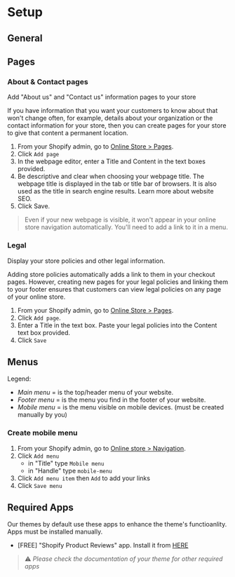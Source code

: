 # Setup

## General

## Pages

### About & Contact pages
Add "About us" and "Contact us" information pages to your store

If you have information that you want your customers to know about that won't change often, for example, details about your organization or the contact information for your store, then you can create pages for your store to give that content a permanent location.

1. From your Shopify admin, go to [Online Store > Pages](https://www.shopify.com/admin/pages?ref=OpenThinking).
2. Click `Add page`
3. In the webpage editor, enter a Title and Content in the text boxes provided.
4. Be descriptive and clear when choosing your webpage title. The webpage title is displayed in the tab or title bar of browsers. It is also used as the title in search engine results. Learn more about website SEO.
5. Click Save.

>  Even if your new webpage is visible, it won't appear in your online store navigation automatically. You'll need to add a link to it in a menu.


### Legal
Display your store policies and other legal information. 

Adding store policies automatically adds a link to them in your checkout pages. However, creating new pages for your legal policies and linking them to your footer ensures that customers can view legal policies on any page of your online store.

1. From your Shopify admin, go to [Online Store > Pages](https://www.shopify.com/admin/pages?ref=OpenThinking).
2. Click `Add page`.
3. Enter a Title in the text box. Paste your legal policies into the Content text box provided.
4. Click `Save`


## Menus

Legend:

  - _Main menu_ = is the top/header menu of your website.
  - _Footer menu_ = is the menu you find in the footer of your website.
  - _Mobile menu_ = is the menu visible on mobile devices. (must be created manually by you)

### Create mobile menu
1. From your Shopify admin, go to [Online store > Navigation](https://www.shopify.com/admin/menus?ref=OpenThinking).
2. Click `Add menu`
    - in "Title" type `Mobile menu`
    - in "Handle" type `mobile-menu`
3. Click `Add menu item` then `Add` to add your links
4. Click `Save menu`

## Required Apps

Our themes by default use these apps to enhance the theme's functioanlity. Apps must be installed manually.
 
- [FREE] "Shopify Product Reviews" app. Install it from [HERE](https://apps.shopify.com/product-reviews)

> ⚠️ _Please check the documentation of your theme for other required apps_
